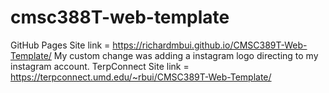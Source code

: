 # cmsc388T-web-template
GitHub Pages Site link = https://richardmbui.github.io/CMSC389T-Web-Template/
My custom change was adding a instagram logo directing to my instagram account.
TerpConnect Site link = https://terpconnect.umd.edu/~rbui/CMSC389T-Web-Template/